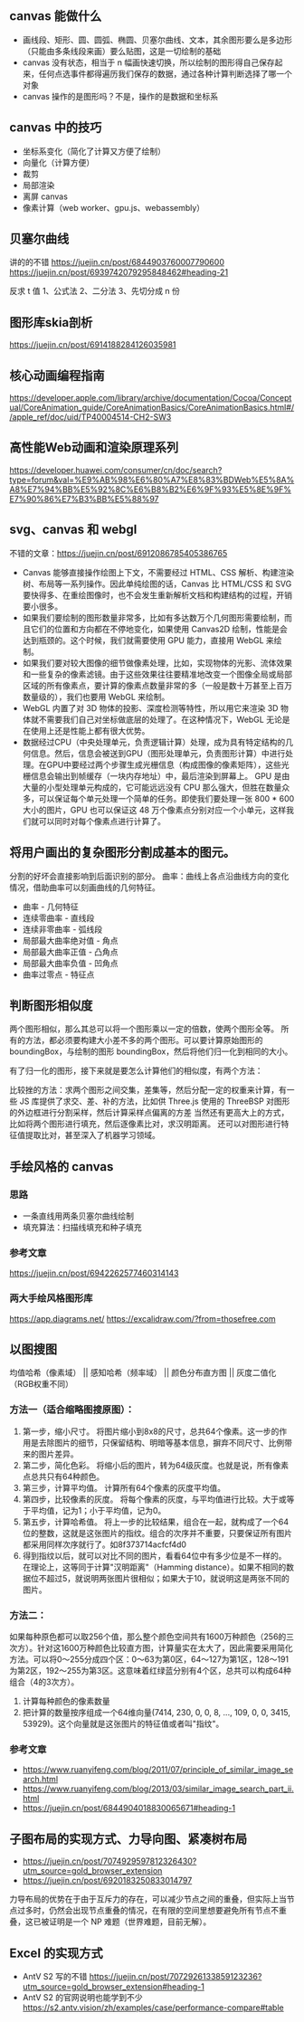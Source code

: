 ## canvas 能做什么
- 画线段、矩形、圆、圆弧、椭圆、贝塞尔曲线、文本，其余图形要么是多边形（只能由多条线段来画）要么贴图，这是一切绘制的基础
- canvas 没有状态，相当于 n 幅画快速切换，所以绘制的图形得自己保存起来，任何点选事件都得遍历我们保存的数据，通过各种计算判断选择了哪一个对象
- canvas 操作的是图形吗？不是，操作的是数据和坐标系

## canvas 中的技巧
- 坐标系变化（简化了计算又方便了绘制）
- 向量化（计算方便）
- 裁剪
- 局部渲染
- 离屏 canvas
- 像素计算（web worker、gpu.js、webassembly）

## 贝塞尔曲线
讲的的不错
https://juejin.cn/post/6844903760007790600
https://juejin.cn/post/6939742079295848462#heading-21

反求 t 值
1、公式法
2、二分法
3、先切分成 n 份

## 图形库skia剖析
https://juejin.cn/post/6914188284126035981

## 核心动画编程指南
https://developer.apple.com/library/archive/documentation/Cocoa/Conceptual/CoreAnimation_guide/CoreAnimationBasics/CoreAnimationBasics.html#//apple_ref/doc/uid/TP40004514-CH2-SW3

## 高性能Web动画和渲染原理系列
https://developer.huawei.com/consumer/cn/doc/search?type=forum&val=%E9%AB%98%E6%80%A7%E8%83%BDWeb%E5%8A%A8%E7%94%BB%E5%92%8C%E6%B8%B2%E6%9F%93%E5%8E%9F%E7%90%86%E7%B3%BB%E5%88%97

## svg、canvas 和 webgl
不错的文章：https://juejin.cn/post/6912086785405386765
- Canvas 能够直接操作绘图上下文，不需要经过 HTML、CSS 解析、构建渲染树、布局等一系列操作。因此单纯绘图的话，Canvas 比 HTML/CSS 和 SVG 要快得多、在重绘图像时，也不会发生重新解析文档和构建结构的过程，开销要小很多。
- 如果我们要绘制的图形数量非常多，比如有多达数万个几何图形需要绘制，而且它们的位置和方向都在不停地变化，如果使用 Canvas2D 绘制，性能是会达到瓶颈的。这个时候，我们就需要使用 GPU 能力，直接用 WebGL 来绘制。
- 如果我们要对较大图像的细节做像素处理，比如，实现物体的光影、流体效果和一些复杂的像素滤镜。由于这些效果往往要精准地改变一个图像全局或局部区域的所有像素点，要计算的像素点数量非常的多（一般是数十万甚至上百万数量级的），我们也要用 WebGL 来绘制。
- WebGL 内置了对 3D 物体的投影、深度检测等特性，所以用它来渲染 3D 物体就不需要我们自己对坐标做底层的处理了。在这种情况下，WebGL 无论是在使用上还是性能上都有很大优势。
- 数据经过CPU（中央处理单元，负责逻辑计算）处理，成为具有特定结构的几何信息。然后，信息会被送到GPU（图形处理单元，负责图形计算）中进行处理。在GPU中要经过两个步骤生成光栅信息（构成图像的像素矩阵），这些光栅信息会输出到帧缓存（一块内存地址）中，最后渲染到屏幕上。
GPU 是由大量的小型处理单元构成的，它可能远远没有 CPU 那么强大，但胜在数量众多，可以保证每个单元处理一个简单的任务。即使我们要处理一张 800 * 600 大小的图片，GPU 也可以保证这 48 万个像素点分别对应一个小单元，这样我们就可以同时对每个像素点进行计算了。

## 将用户画出的复杂图形分割成基本的图元。
分割的好坏会直接影响到后面识别的部分。
曲率：曲线上各点沿曲线方向的变化情况，借助曲率可以刻画曲线的几何特征。
- 曲率 - 几何特征
- 连续零曲率 - 直线段
- 连续非零曲率 - 弧线段
- 局部最大曲率绝对值 - 角点
- 局部最大曲率正值 - 凸角点
- 局部最大曲率负值 - 凹角点
- 曲率过零点 - 特征点 

## 判断图形相似度
两个图形相似，那么其总可以将一个图形乘以一定的倍数，使两个图形全等。
所有的方法，都必须要构建大小差不多的两个图形。可以要计算原始图形的 boundingBox，与绘制的图形 boundingBox，然后将他们归一化到相同的大小。

有了归一化的图形，接下来就是要怎么计算他们的相似度，有两个方法：

比较挫的方法：求两个图形之间交集，差集等，然后分配一定的权重来计算，有一些 JS 库提供了求交、差、补的方法，比如供 Three.js 使用的 ThreeBSP
对图形的外边框进行分割采样，然后计算采样点偏离的方差
当然还有更高大上的方式，比如将两个图形进行填充，然后逐像素比对，求汉明距离。
还可以对图形进行特征值提取比对，甚至深入了机器学习领域。

## 手绘风格的 canvas
### 思路
- 一条直线用两条贝塞尔曲线绘制
- 填充算法：扫描线填充和种子填充
### 参考文章
https://juejin.cn/post/6942262577460314143

### 两大手绘风格图形库
https://app.diagrams.net/
https://excalidraw.com/?from=thosefree.com

## 以图搜图
均值哈希（像素域） || 感知哈希（频率域） || 颜色分布直方图 || 灰度二值化（RGB权重不同）
### 方法一（适合缩略图搜原图）：
1. 第一步，缩小尺寸。
将图片缩小到8x8的尺寸，总共64个像素。这一步的作用是去除图片的细节，只保留结构、明暗等基本信息，摒弃不同尺寸、比例带来的图片差异。
2. 第二步，简化色彩。
将缩小后的图片，转为64级灰度。也就是说，所有像素点总共只有64种颜色。
3. 第三步，计算平均值。
计算所有64个像素的灰度平均值。
4. 第四步，比较像素的灰度。
将每个像素的灰度，与平均值进行比较。大于或等于平均值，记为1；小于平均值，记为0。
5. 第五步，计算哈希值。
将上一步的比较结果，组合在一起，就构成了一个64位的整数，这就是这张图片的指纹。组合的次序并不重要，只要保证所有图片都采用同样次序就行了。如8f373714acfcf4d0
6. 得到指纹以后，就可以对比不同的图片，看看64位中有多少位是不一样的。
在理论上，这等同于计算"汉明距离"（Hamming distance）。如果不相同的数据位不超过5，就说明两张图片很相似；如果大于10，就说明这是两张不同的图片。


### 方法二：
如果每种原色都可以取256个值，那么整个颜色空间共有1600万种颜色（256的三次方）。针对这1600万种颜色比较直方图，计算量实在太大了，因此需要采用简化方法。可以将0～255分成四个区：0～63为第0区，64～127为第1区，128～191为第2区，192～255为第3区。这意味着红绿蓝分别有4个区，总共可以构成64种组合（4的3次方）。
1. 计算每种颜色的像素数量
2. 把计算的数量按序组成一个64维向量(7414, 230, 0, 0, 8, ..., 109, 0, 0, 3415, 53929)。这个向量就是这张图片的特征值或者叫"指纹"。

### 参考文章
- https://www.ruanyifeng.com/blog/2011/07/principle_of_similar_image_search.html
- https://www.ruanyifeng.com/blog/2013/03/similar_image_search_part_ii.html
- https://juejin.cn/post/6844904018830065671#heading-1


## 子图布局的实现方式、力导向图、紧凑树布局
- https://juejin.cn/post/7074929597812326430?utm_source=gold_browser_extension
- https://juejin.cn/post/6920183250833014797

力导布局的优势在于由于互斥力的存在，可以减少节点之间的重叠，但实际上当节点过多时，仍然会出现节点重叠的情况，在有限的空间里想要避免所有节点不重叠，这已被证明是一个 NP 难题（世界难题，目前无解）。



## Excel 的实现方式
- AntV S2 写的不错 https://juejin.cn/post/7072926133859123236?utm_source=gold_browser_extension#heading-1
- AntV S2 的官网说明也能学到不少 https://s2.antv.vision/zh/examples/case/performance-compare#table
